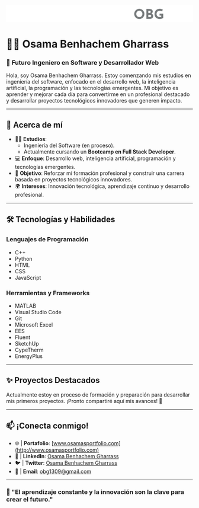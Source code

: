 ![Banner](https://github.com/osamasgit/osamasgit/blob/main/logo_para_portadas_fino.PNG?raw=true)
# 🧑‍💻 **Osama Benhachem Gharrass**

### 🌟 **Futuro Ingeniero en Software y Desarrollador Web**

Hola, soy Osama Benhachem Gharrass. Estoy comenzando mis estudios en ingeniería del software, enfocado en el desarrollo web, la inteligencia artificial, la programación y las tecnologías emergentes. Mi objetivo es aprender y mejorar cada día para convertirme en un profesional destacado y desarrollar proyectos tecnológicos innovadores que generen impacto.

---

## 🚀 **Acerca de mí**  
- 👨‍🎓 **Estudios**:  
  - Ingeniería del Software (en proceso).  
  - Actualmente cursando un **Bootcamp en Full Stack Developer**.  
- 💻 **Enfoque**: Desarrollo web, inteligencia artificial, programación y tecnologías emergentes.  
- 🌱 **Objetivo**: Reforzar mi formación profesional y construir una carrera basada en proyectos tecnológicos innovadores.  
- 🌍 **Intereses**: Innovación tecnológica, aprendizaje continuo y desarrollo profesional.

---

## 🛠️ **Tecnologías y Habilidades**  
### **Lenguajes de Programación**  
- C++  
- Python  
- HTML  
- CSS  
- JavaScript  

### **Herramientas y Frameworks**  
- MATLAB  
- Visual Studio Code  
- Git  
- Microsoft Excel  
- EES  
- Fluent  
- SketchUp  
- CypeTherm  
- EnergyPlus  

---

## ✨ **Proyectos Destacados**  
Actualmente estoy en proceso de formación y preparación para desarrollar mis primeros proyectos. ¡Pronto compartiré aquí mis avances! 🎯  

---

## 📫 **¡Conecta conmigo!**  
- 🌐 | **Portafolio**: [www.osamasportfolio.com](http://www.osamasportfolio.com)  
- 💼 | **LinkedIn**: [Osama Benhachem Gharrass](https://es.linkedin.com/in/oussama-benhachem-gharrass)
- 🐦 | **Twitter**: [Osama Benhachem Gharrass](https://x.com/OussamaBenhach2)  
- 📧 | **Email**: obg1309@gmail.com  

---

### **🌟 "El aprendizaje constante y la innovación son la clave para crear el futuro."**
